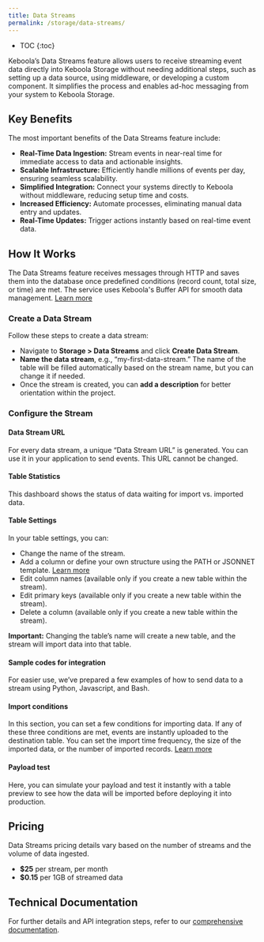 ```yaml
---
title: Data Streams
permalink: /storage/data-streams/
---
```


* TOC
{:toc}

Keboola’s Data Streams feature allows users to receive streaming event data directly into Keboola Storage without needing additional steps, such as setting up a data source, using middleware, or developing a custom component. It simplifies the process and enables ad-hoc messaging from your system to Keboola Storage.

## Key Benefits
The most important benefits of the Data Streams feature include:

- **Real-Time Data Ingestion:** Stream events in near-real time for immediate access to data and actionable insights.
- **Scalable Infrastructure:** Efficiently handle millions of events per day, ensuring seamless scalability.
- **Simplified Integration:** Connect your systems directly to Keboola without middleware, reducing setup time and costs.
- **Increased Efficiency:** Automate processes, eliminating manual data entry and updates.
- **Real-Time Updates:** Trigger actions instantly based on real-time event data.

## How It Works
The Data Streams feature receives messages through HTTP and saves them into the database once predefined conditions (record count, total size, or time) are met. The service uses Keboola's Buffer API for smooth data management. [Learn more](https://developers.keboola.com/integrate/data-streams/overview/)

### Create a Data Stream
Follow these steps to create a data stream:

- Navigate to **Storage > Data Streams** and click **Create Data Stream**.
- **Name the data stream**, e.g., “my-first-data-stream.” The name of the table will be filled automatically based on the stream name, but you can change it if needed.
- Once the stream is created, you can **add a description** for better orientation within the project.

### Configure the Stream
#### Data Stream URL
For every data stream, a unique “Data Stream URL” is generated. You can use it in your application to send events. This URL cannot be changed.

#### Table Statistics
This dashboard shows the status of data waiting for import vs. imported data.

#### Table Settings
In your table settings, you can:

- Change the name of the stream.
- Add a column or define your own structure using the PATH or JSONNET template. [Learn more](https://developers.keboola.com/integrate/data-streams/overview/#template-jsonnet)
- Edit column names (available only if you create a new table within the stream).
- Edit primary keys (available only if you create a new table within the stream).
- Delete a column (available only if you create a new table within the stream).

<div class="clearfix"></div>
<div class="alert alert-warning" role="alert">
    <i class="fas fa-exclamation-circle"></i>
    <strong>Important:</strong> Changing the table’s name will create a new table, and the stream will import data into that table.
</div>

#### Sample codes for integration
For easier use, we’ve prepared a few examples of how to send data to a stream using Python, Javascript, and Bash.

#### Import conditions
In this section, you can set a few conditions for importing data. If any of these three conditions are met, events are instantly uploaded to the destination table. You can set the import time frequency, the size of the imported data, or the number of imported records. [Learn more](https://developers.keboola.com/integrate/data-streams/overview/#conditions)

#### Payload test
Here, you can simulate your payload and test it instantly with a table preview to see how the data will be imported before deploying it into production.

## Pricing
Data Streams pricing details vary based on the number of streams and the volume of data ingested.

- **$25** per stream, per month
- **$0.15** per 1GB of streamed data 

## Technical Documentation
For further details and API integration steps, refer to our [comprehensive documentation](https://developers.keboola.com/integrate/push-data/).

